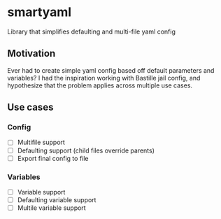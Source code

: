 # smartyaml
Library that simplifies defaulting and multi-file yaml config

## Motivation
Ever had to create simple yaml config based off default parameters and variables? I had the inspiration working with Bastille jail config, and hypothesize that the problem applies across multiple use cases. 

## Use cases
### Config
- [ ] Multifile support
- [ ] Defaulting support (child files override parents)
- [ ] Export final config to file

### Variables
- [ ] Variable support
- [ ] Defaulting variable support
- [ ] Multile variable support
